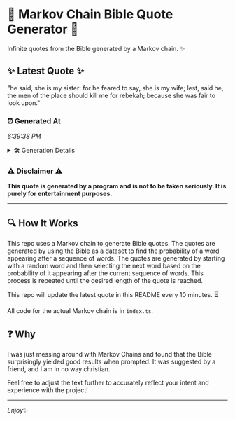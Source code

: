 # 📖 Markov Chain Bible Quote Generator 📖

Infinite quotes from the Bible generated by a Markov chain. ✨

## ✨ Latest Quote ✨
"he said, she is my sister: for he feared to say, she is my wife; lest, said he, the men of the place should kill me for rebekah; because she was fair to look upon."

### ⏰ Generated At
*6:39:38 PM*

<details>
    <summary>🛠️ Generation Details</summary>
    <p>
        <strong>🌱 Seed:</strong> he<br>
        <strong>🔄 Iterations:</strong> 34<br>
        <strong>📜 Context History:</strong><br>[ he ]: said,<br>[ he, said, ]: she<br>[ he, said,, she ]: is<br>[ he, said,, she, is ]: my<br>[ he, said,, she, is, my ]: sister:<br>[ he, said,, she, is, my, sister: ]: for<br>[ said,, she, is, my, sister:, for ]: he<br>[ she, is, my, sister:, for, he ]: feared<br>[ is, my, sister:, for, he, feared ]: to<br>[ my, sister:, for, he, feared, to ]: say,<br>[ sister:, for, he, feared, to, say, ]: she<br>[ for, he, feared, to, say,, she ]: is<br>[ he, feared, to, say,, she, is ]: my<br>[ feared, to, say,, she, is, my ]: wife;<br>[ to, say,, she, is, my, wife; ]: lest,<br>[ say,, she, is, my, wife;, lest, ]: said<br>[ she, is, my, wife;, lest,, said ]: he,<br>[ is, my, wife;, lest,, said, he, ]: the<br>[ my, wife;, lest,, said, he,, the ]: men<br>[ wife;, lest,, said, he,, the, men ]: of<br>[ lest,, said, he,, the, men, of ]: the<br>[ said, he,, the, men, of, the ]: place<br>[ he,, the, men, of, the, place ]: should<br>[ the, men, of, the, place, should ]: kill<br>[ men, of, the, place, should, kill ]: me<br>[ of, the, place, should, kill, me ]: for<br>[ the, place, should, kill, me, for ]: rebekah;<br>[ place, should, kill, me, for, rebekah; ]: because<br>[ should, kill, me, for, rebekah;, because ]: she<br>[ kill, me, for, rebekah;, because, she ]: was<br>[ me, for, rebekah;, because, she, was ]: fair<br>[ for, rebekah;, because, she, was, fair ]: to<br>[ rebekah;, because, she, was, fair, to ]: look<br>[ because, she, was, fair, to, look ]: upon.<br>
    </p>
</details>

### ⚠️ Disclaimer ⚠️
**This quote is generated by a program and is not to be taken seriously. It is purely for entertainment purposes.**

---

## 🔍 How It Works

This repo uses a Markov chain to generate Bible quotes. The quotes are generated by using the Bible as a dataset to find the probability of a word appearing after a sequence of words. The quotes are generated by starting with a random word and then selecting the next word based on the probability of it appearing after the current sequence of words. This process is repeated until the desired length of the quote is reached.

This repo will update the latest quote in this README every 10 minutes. ⏳

All code for the actual Markov chain is in `index.ts`.

## ❓ Why

I was just messing around with Markov Chains and found that the Bible surprisingly yielded good results when prompted. 
It was suggested by a friend, and I am in no way christian.

Feel free to adjust the text further to accurately reflect your intent and experience with the project!

---

*Enjoy*✨
